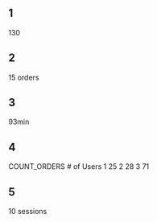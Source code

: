 ## 1
130
## 2
15 orders
## 3
93min
## 4
COUNT_ORDERS    # of Users
1   25
2   28
3   71
## 5
10 sessions